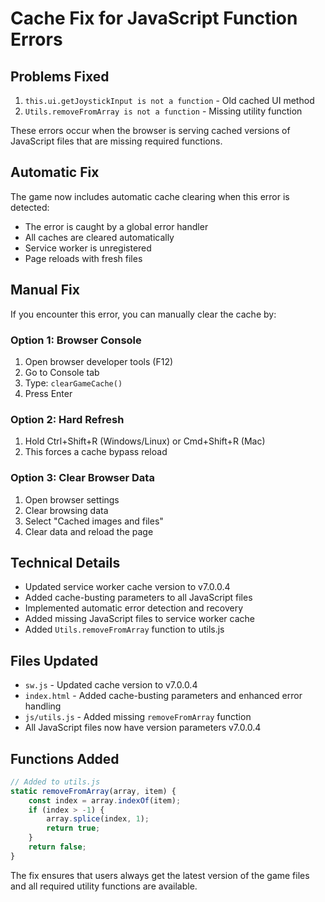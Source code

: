 # Cache Fix for JavaScript Function Errors

## Problems Fixed
1. `this.ui.getJoystickInput is not a function` - Old cached UI method
2. `Utils.removeFromArray is not a function` - Missing utility function

These errors occur when the browser is serving cached versions of JavaScript files that are missing required functions.

## Automatic Fix
The game now includes automatic cache clearing when this error is detected:
- The error is caught by a global error handler
- All caches are cleared automatically
- Service worker is unregistered
- Page reloads with fresh files

## Manual Fix
If you encounter this error, you can manually clear the cache by:

### Option 1: Browser Console
1. Open browser developer tools (F12)
2. Go to Console tab
3. Type: `clearGameCache()`
4. Press Enter

### Option 2: Hard Refresh
1. Hold Ctrl+Shift+R (Windows/Linux) or Cmd+Shift+R (Mac)
2. This forces a cache bypass reload

### Option 3: Clear Browser Data
1. Open browser settings
2. Clear browsing data
3. Select "Cached images and files"
4. Clear data and reload the page

## Technical Details
- Updated service worker cache version to v7.0.0.4
- Added cache-busting parameters to all JavaScript files
- Implemented automatic error detection and recovery
- Added missing JavaScript files to service worker cache
- Added `Utils.removeFromArray` function to utils.js

## Files Updated
- `sw.js` - Updated cache version to v7.0.0.4
- `index.html` - Added cache-busting parameters and enhanced error handling
- `js/utils.js` - Added missing `removeFromArray` function
- All JavaScript files now have version parameters v7.0.0.4

## Functions Added
```javascript
// Added to utils.js
static removeFromArray(array, item) {
    const index = array.indexOf(item);
    if (index > -1) {
        array.splice(index, 1);
        return true;
    }
    return false;
}
```

The fix ensures that users always get the latest version of the game files and all required utility functions are available.